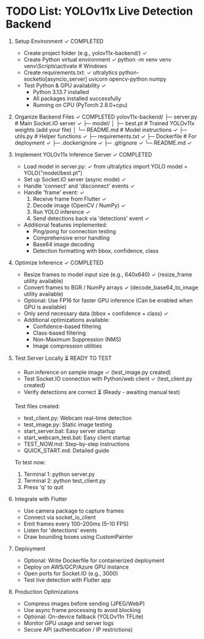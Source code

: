 # TODO List: YOLOv11x Live Detection Backend

1. Setup Environment ✓ COMPLETED

   - Create project folder (e.g., yolov11x-backend/) ✓
   - Create Python virtual environment ✓
     python -m venv venv
     venv\Scripts\activate # Windows
   - Create requirements.txt: ✓
     ultralytics
     python-socketio[asyncio_server]
     uvicorn
     opencv-python
     numpy
   - Test Python & GPU availability ✓
     - Python 3.13.7 installed
     - All packages installed successfully
     - Running on CPU (PyTorch 2.8.0+cpu)

2. Organize Backend Files ✓ COMPLETED
   yolov11x-backend/
   ├─ server.py # Main Socket.IO server ✓
   ├─ model/
   │ ├─ best.pt # Trained YOLOv11x weights (add your file)
   │ └─ README.md # Model instructions ✓
   ├─ utils.py # Helper functions ✓
   ├─ requirements.txt ✓
   ├─ Dockerfile # For deployment ✓
   ├─ .dockerignore ✓
   ├─ .gitignore ✓
   └─ README.md ✓

3. Implement YOLOv11x Inference Server ✓ COMPLETED

   - Load model in server.py: ✓
     from ultralytics import YOLO
     model = YOLO("model/best.pt")
   - Set up Socket.IO server (async mode) ✓
   - Handle 'connect' and 'disconnect' events ✓
   - Handle 'frame' event: ✓
     1. Receive frame from Flutter ✓
     2. Decode image (OpenCV / NumPy) ✓
     3. Run YOLO inference ✓
     4. Send detections back via 'detections' event ✓
   - Additional features implemented:
     - Ping/pong for connection testing
     - Comprehensive error handling
     - Base64 image decoding
     - Detection formatting with bbox, confidence, class

4. Optimize Inference ✓ COMPLETED

   - Resize frames to model input size (e.g., 640x640) ✓
     (resize_frame utility available)
   - Convert frames to BGR / NumPy arrays ✓
     (decode_base64_to_image utility available)
   - Optional: Use FP16 for faster GPU inference
     (Can be enabled when GPU is available)
   - Only send necessary data (bbox + confidence + class) ✓
   - Additional optimizations available:
     - Confidence-based filtering
     - Class-based filtering
     - Non-Maximum Suppression (NMS)
     - Image compression utilities

5. Test Server Locally ⏳ READY TO TEST

   - Run inference on sample image ✓ (test_image.py created)
   - Test Socket.IO connection with Python/web client ✓ (test_client.py created)
   - Verify detections are correct ⏳ (Ready - awaiting manual test)

   Test files created:

   - test_client.py: Webcam real-time detection
   - test_image.py: Static image testing
   - start_server.bat: Easy server startup
   - start_webcam_test.bat: Easy client startup
   - TEST_NOW.md: Step-by-step instructions
   - QUICK_START.md: Detailed guide

   To test now:

   1. Terminal 1: python server.py
   2. Terminal 2: python test_client.py
   3. Press 'q' to quit

6. Integrate with Flutter

   - Use camera package to capture frames
   - Connect via socket_io_client
   - Emit frames every 100–200ms (5–10 FPS)
   - Listen for 'detections' events
   - Draw bounding boxes using CustomPainter

7. Deployment

   - Optional: Write Dockerfile for containerized deployment
   - Deploy on AWS/GCP/Azure GPU instance
   - Open ports for Socket.IO (e.g., 3000)
   - Test live detection with Flutter app

8. Production Optimizations
   - Compress images before sending (JPEG/WebP)
   - Use async frame processing to avoid blocking
   - Optional: On-device fallback (YOLOv11n TFLite)
   - Monitor GPU usage and server logs
   - Secure API (authentication / IP restrictions)
